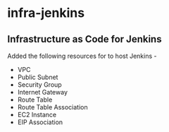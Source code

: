 # infra-jenkins


## Infrastructure as Code for Jenkins
Added the following resources for to host Jenkins -
-   VPC
-   Public Subnet
-   Security Group
-   Internet Gateway
-   Route Table
-   Route Table Association
-   EC2 Instance
-   EIP Association